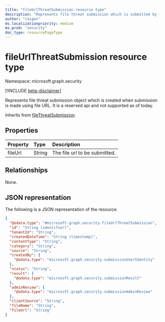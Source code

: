 ```yaml
---
title: "fileUrlThreatSubmission resource type"
description: "Represents file threat submission which is submitted by file url"
author: "caigen"
ms.localizationpriority: medium
ms.prod: "security"
doc_type: resourcePageType
---
```


# fileUrlThreatSubmission resource type

Namespace: microsoft.graph.security

[!INCLUDE [beta-disclaimer](../../includes/beta-disclaimer.md)]

Represents file threat submission object which is created when submission is made using file URL. It is a reserved api and not supported as of today.


Inherits from [fileThreatSubmission](../resources/security-filethreatsubmission.md).

## Properties
| Property | Type   | Description                   |
|:---------|:-------|:------------------------------|
| fileUrl  | String | The file url to be submitted. |

## Relationships
None.

## JSON representation
The following is a JSON representation of the resource.
<!-- {
  "blockType": "resource",
  "keyProperty": "id",
  "@odata.type": "microsoft.graph.security.fileUrlThreatSubmission",
  "baseType": "microsoft.graph.security.fileThreatSubmission",
  "openType": false
}
-->
``` json
{
  "@odata.type": "#microsoft.graph.security.fileUrlThreatSubmission",
  "id": "String (identifier)",
  "tenantId": "String",
  "createdDateTime": "String (timestamp)",
  "contentType": "String",
  "category": "String",
  "source": "String",
  "createdBy": {
    "@odata.type": "microsoft.graph.security.submissionUserIdentity"
  },
  "status": "String",
  "result": {
    "@odata.type": "microsoft.graph.security.submissionResult"
  },
  "adminReview": {
    "@odata.type": "microsoft.graph.security.submissionAdminReview"
  },
  "clientSource": "String",
  "fileName": "String",
  "fileUrl": "String"
}
```

